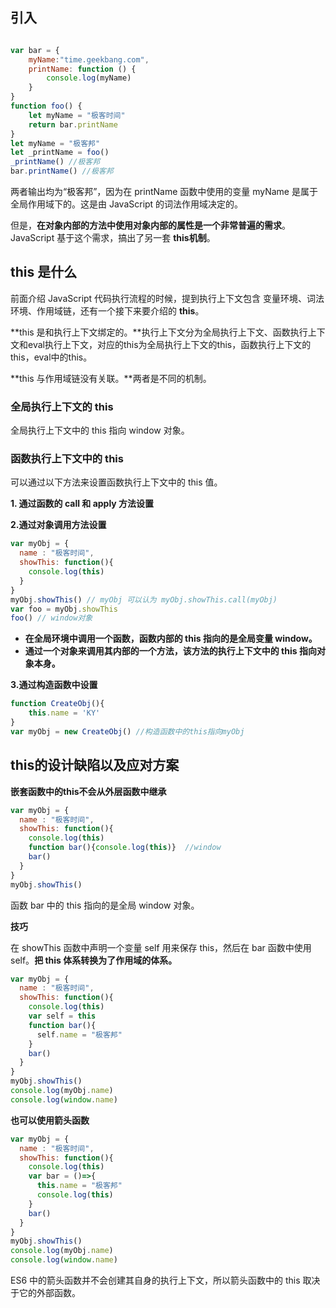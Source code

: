 ## 引入

```javascript

var bar = {
    myName:"time.geekbang.com",
    printName: function () {
        console.log(myName)
    }    
}
function foo() {
    let myName = "极客时间"
    return bar.printName
}
let myName = "极客邦"
let _printName = foo()
_printName() //极客邦
bar.printName() //极客邦
```

两者输出均为“极客邦”，因为在 printName 函数中使用的变量 myName 是属于全局作用域下的。这是由 JavaScript 的词法作用域决定的。

但是，**在对象内部的方法中使用对象内部的属性是一个非常普遍的需求**。JavaScript 基于这个需求，搞出了另一套 **this机制**。

## this 是什么

前面介绍 JavaScript 代码执行流程的时候，提到执行上下文包含 变量环境、词法环境、作用域链，还有一个接下来要介绍的 **this**。

**this 是和执行上下文绑定的。**执行上下文分为全局执行上下文、函数执行上下文和eval执行上下文，对应的this为全局执行上下文的this，函数执行上下文的this，eval中的this。

**this 与作用域链没有关联。**两者是不同的机制。

### 全局执行上下文的 this

全局执行上下文中的 this 指向 window 对象。

### 函数执行上下文中的 this

可以通过以下方法来设置函数执行上下文中的 this 值。

**1. 通过函数的 call 和 apply 方法设置**

**2.通过对象调用方法设置**

```javascript
var myObj = {
  name : "极客时间", 
  showThis: function(){
    console.log(this)
  }
}
myObj.showThis() // myObj 可以认为 myObj.showThis.call(myObj)
var foo = myObj.showThis
foo() // window对象
```

* **在全局环境中调用一个函数，函数内部的 this 指向的是全局变量 window。**
* **通过一个对象来调用其内部的一个方法，该方法的执行上下文中的 this 指向对象本身。**

**3.通过构造函数中设置**

```javascript
function CreateObj(){
    this.name = 'KY'
}
var myObj = new CreateObj() //构造函数中的this指向myObj
```

## this的设计缺陷以及应对方案

**嵌套函数中的this不会从外层函数中继承**

```javascript
var myObj = {
  name : "极客时间", 
  showThis: function(){
    console.log(this)
    function bar(){console.log(this)}  //window
    bar()
  }
}
myObj.showThis()
```

函数 bar 中的 this 指向的是全局 window 对象。

**技巧**

在 showThis 函数中声明一个变量 self 用来保存 this，然后在 bar 函数中使用 self。**把 this 体系转换为了作用域的体系。**

```javascript
var myObj = {
  name : "极客时间", 
  showThis: function(){
    console.log(this)
    var self = this
    function bar(){
      self.name = "极客邦"
    }
    bar()
  }
}
myObj.showThis()
console.log(myObj.name)
console.log(window.name)
```

**也可以使用箭头函数**

```javascript
var myObj = {
  name : "极客时间", 
  showThis: function(){
    console.log(this)
    var bar = ()=>{
      this.name = "极客邦"
      console.log(this)
    }
    bar()
  }
}
myObj.showThis()
console.log(myObj.name)
console.log(window.name)
```

 ES6 中的箭头函数并不会创建其自身的执行上下文，所以箭头函数中的 this 取决于它的外部函数。